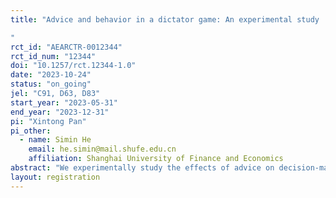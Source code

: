 ```yaml
---
title: "Advice and behavior in a dictator game: An experimental study
"
rct_id: "AEARCTR-0012344"
rct_id_num: "12344"
doi: "10.1257/rct.12344-1.0"
date: "2023-10-24"
status: "on_going"
jel: "C91, D63, D83"
start_year: "2023-05-31"
end_year: "2023-12-31"
pi: "Xintong Pan"
pi_other:
  - name: Simin He
    email: he.simin@mail.shufe.edu.cn
    affiliation: Shanghai University of Finance and Economics
abstract: "We experimentally study the effects of advice on decision-making in a dictator game. In the experiment, participants receive no advice, selfish advice, or fair advice before making decisions. Advisors do not benefit from the actions of the decision-makers. We hypothesize that participants who receive fair (selfish) advice are more likely to choose the fair (selfish) option, compared to those who receive no advice. However, the impact of selfish advice is stronger than that of fair advice. The experimental design enables us to investigate the impact of both fair and selfish advice in moral dilemmas."
layout: registration
---
```



